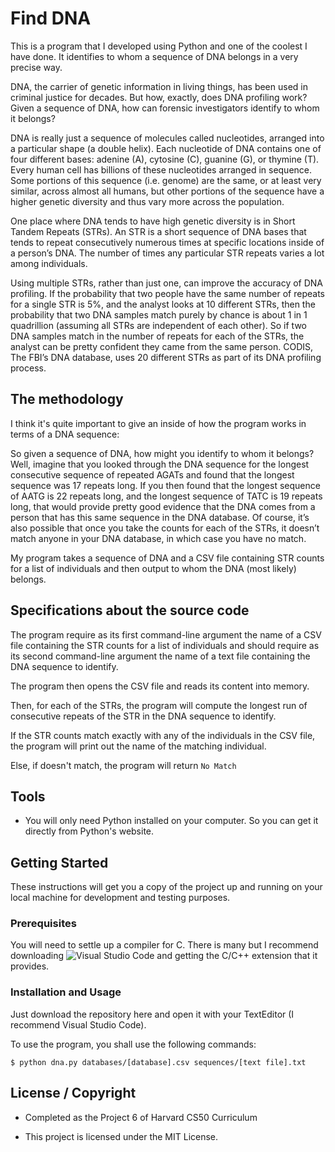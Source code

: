 # Find DNA

This is a program that I developed using Python and one of the coolest I have done. It identifies to whom a sequence of DNA belongs in a very precise way.

DNA, the carrier of genetic information in living things, has been 
used in criminal justice for decades. But how, exactly, does DNA 
profiling work? Given a sequence of DNA, how can forensic investigators 
identify to whom it belongs?

DNA is really just a sequence of molecules called nucleotides, 
arranged into a particular shape (a double helix). Each nucleotide of 
DNA contains one of four different bases: adenine (A), cytosine (C), 
guanine (G), or thymine (T). Every human cell has billions of these 
nucleotides arranged in sequence. Some portions of this sequence (i.e. 
genome) are the same, or at least very similar, across almost all 
humans, but other portions of the sequence have a higher genetic 
diversity and thus vary more across the population.

One place where DNA tends to have high genetic diversity is in Short 
Tandem Repeats (STRs). An STR is a short sequence of DNA bases that 
tends to repeat consecutively numerous times at specific locations 
inside of a person’s DNA. The number of times any particular STR repeats
 varies a lot among individuals. 
 
 Using multiple STRs, rather than just one, can improve the accuracy of 
DNA profiling. If the probability that two people have the same number 
of repeats for a single STR is 5%, and the analyst looks at 10 different
 STRs, then the probability that two DNA samples match purely by chance 
is about 1 in 1 quadrillion (assuming all STRs are independent of each 
other). So if two DNA samples match in the number of repeats for each of
 the STRs, the analyst can be pretty confident they came from the same 
person. CODIS, The FBI’s DNA database, uses 20 different STRs as part of its DNA profiling process.

## The methodology
I think it's quite important to give an inside of how the program works in terms of a DNA sequence:

So given a sequence of DNA, how might you identify to whom it 
belongs? Well, imagine that you looked through the DNA sequence for the 
longest consecutive sequence of repeated AGATs and found that the longest sequence was 17 repeats long. If you then found that the longest sequence of AATG is 22 repeats long, and the longest sequence of TATC
 is 19 repeats long, that would provide pretty good evidence that the 
DNA comes from a person that has this same sequence in the DNA database. Of course, it’s also possible that once you take the 
counts for each of the STRs, it doesn’t match anyone in your DNA 
database, in which case you have no match.

My program takes a sequence of DNA and a CSV file containing STR counts for a list of individuals and then output to whom the DNA (most likely) belongs. 

## Specifications about the source code 

The program require as its first command-line argument the name 
of a CSV file containing the STR counts for a list of individuals and 
should require as its second command-line argument the name of a text 
file containing the DNA sequence to identify.

The program then opens the CSV file and reads its content into memory. 

Then, for each of the STRs, the program will compute the longest run of consecutive repeats of the STR in the
 DNA sequence to identify.
    
If the STR counts match exactly with any of the individuals in the CSV 
file, the program will print out the name of the matching individual.

Else, if doesn't match, the program will return `No Match`

## Tools

* You will only need Python installed on your computer. So you can get it directly from Python's website.

## Getting Started

These instructions will get you a copy of the project up and running on your local machine for development and testing purposes. 

### Prerequisites

You will need to settle up a compiler for C. There is many but I recommend downloading ![Visual Studio Code](https://code.visualstudio.com/) and getting the C/C++ extension that it provides. 


### Installation and Usage

Just download the repository here and open it with your TextEditor (I recommend Visual Studio Code).

To use the program, you shall use the following commands:


`$ python dna.py databases/[database].csv sequences/[text file].txt`


## License / Copyright

* Completed as the Project 6 of Harvard CS50 Curriculum

* This project is licensed under the MIT License.








    

